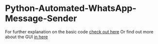 # Python-Automated-WhatsApp-Message-Sender

For further explanation on the basic code [check out here](https://medium.com/gitconnected/python-automated-whatsapp-message-sender-db488c8c6bc7)
Or find out more about the GUI [in here](https://levelup.gitconnected.com/python-automated-whatsapp-message-sender-2-0-d146704e7f2f)
